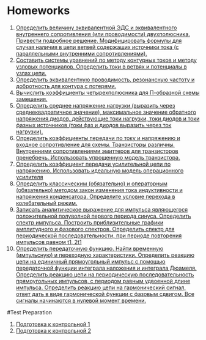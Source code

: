 # Homeworks
1. [Определить величину эквивалентной ЭДС и эквивалентного внутреннего
сопротивления (или проводимости) двухполюсника. Привести подробное
решение. Модифицировать формулы для случая наличия в цепи ветвей содержащих
источники тока (с параллельными внутренними сопротивлениями).](https://github.com/dariakhaetskaya/NSU-CS-Helper/blob/main/Electronics/HW-1%20(1)%20(1).pdf)
2. [Составить системы уравнений по методу контурных токов и методу узловых
потенциалов. Определить токи в ветвях и потенциалы в узлах цепи.](https://github.com/dariakhaetskaya/NSU-CS-Helper/blob/main/Electronics/Electronics_HW_2%20(1)%20(1).pdf)
3. [Определить эквивалентную проводимость, резонансную частоту и
добротность для контура с потерями.](https://github.com/dariakhaetskaya/NSU-CS-Helper/blob/main/Electronics/Daria_Khaetskaya_task_3%20(1).pdf)
4. [Вычислить коэффициенты четырехполюсника для П-образной схемы
замещения.](https://github.com/dariakhaetskaya/NSU-CS-Helper/blob/main/Electronics/___4%20(1).pdf)
5. [Определить среднее напряжение нагрузки (выразить через
среднеквадратичное значение), максимальное значение обратного
напряжения диодов, действующие токи нагрузки, токи диодов и токи фазных
источников (токи фаз и диодов выразить через ток нагрузки).](https://github.com/dariakhaetskaya/NSU-CS-Helper/blob/main/Electronics/_5__.pdf)
6. [Определить коэффициенты передачи по току и напряжению и входное сопротивление
для схемы. Транзисторы различны. Внутренними сопротивлениями эмиттеров для
транзисторов пренебречь. Использовать упрощенную модель транзистора.](https://github.com/dariakhaetskaya/NSU-CS-Helper/blob/main/Electronics/Task6_Daria_Khaetskaya%20(1).pdf)
7. [Определить коэффициент передачи усилительной цепи по напряжению. Использовать идеальную модель операционного усилителя](https://github.com/dariakhaetskaya/NSU-CS-Helper/blob/main/Electronics/HW7_Khaetskaya_Daria%20(1).pdf)
8. [Определить классическим (обязательно) и операторным (обязательно)
методом закон изменения тока индуктивности и напряжения конденсатора. Определите условие перехода в колебательный режим.](https://github.com/dariakhaetskaya/NSU-CS-Helper/blob/main/Electronics/Task_8_Khaetskaya_Daria%20(2)%20(1).pdf)
9. [Записать аналитическое выражение для импульса являющегося
положительной полуволной первого периода синуса. Определить спектр
импульса. Построить приблизительные графики амплитудного и фазового
спектров. Определить спектр для периодической последовательности, при
периоде повторения импульсов равном t1, 2t1 ](https://github.com/dariakhaetskaya/NSU-CS-Helper/blob/main/Electronics/Task_9_Khaetskaya_Daria%20(1)%20(1).pdf)
10. [Определить передаточную функцию. Найти временную (импульсную) и
переходную характеристики. Определить реакцию цепи на единичный
прямоугольный импульс с помощью передаточной функции интеграла
наложения и интеграла Дюамеля. Определить реакцию цепи на
периодическую последовательность прямоугольных импульсов, с периодом
равным удвоенной длине импульса. Определить реакцию цепи на
гармонический сигнал, ответ дать в виде гармонической функции с фазовым
сдвигом. Все сигналы начинаются в нулевой момент времени.](https://github.com/dariakhaetskaya/NSU-CS-Helper/blob/main/Electronics/Task_10_Khaetskaya_Daria%20(2)%20(1).pdf)

#Test Preparation
1. [Подготовка к контрольной 1](https://github.com/dariakhaetskaya/NSU-CS-Helper/blob/main/Electronics/T1_prep%20(1).pdf)
2. [Подготовка к контрольной 2](https://github.com/dariakhaetskaya/NSU-CS-Helper/blob/main/Electronics/%D0%A22_prep.pdf)
